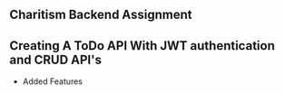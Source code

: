 ## Charitism Backend Assignment

## Creating A ToDo API With JWT authentication and CRUD API's

- Added Features
